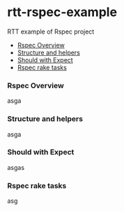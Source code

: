 # rtt-rspec-example
RTT example of Rspec project
* [Rspec Overview](#rspec-overview)
* [Structure and helpers](#structure-and-helpers)
* [Should with Expect](#should-with-expect)
* [Rspec rake tasks](#rspec-rake-tasks)

### Rspec Overview
asga
### Structure and helpers 
asga
### Should with Expect
asgas
### Rspec rake tasks
asg
